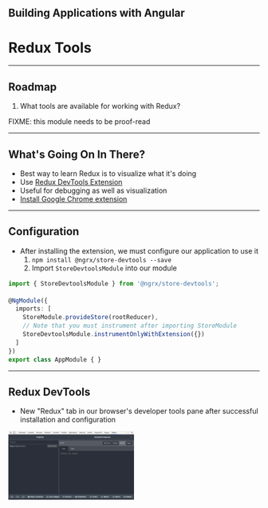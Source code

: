 <!-- .slide: data-background="../content/images/title-slide.jpg" -->

## Building Applications with Angular

# Redux Tools

---

## Roadmap

1. What tools are available for working with Redux?

FIXME: this module needs to be proof-read

---

## What's Going On In There?

- Best way to learn Redux is to visualize what it's doing
- Use [Redux DevTools Extension](http://extension.remotedev.io/)
- Useful for debugging as well as visualization
- [Install Google Chrome extension](http://extension.remotedev.io/#installation)

---

## Configuration

- After installing the extension, we must configure our application to use it
  1. `npm install @ngrx/store-devtools --save`
  2. Import `StoreDevtoolsModule` into our module

```ts
import { StoreDevtoolsModule } from '@ngrx/store-devtools';

@NgModule({
  imports: [
    StoreModule.provideStore(rootReducer),
    // Note that you must instrument after importing StoreModule
    StoreDevtoolsModule.instrumentOnlyWithExtension({})
  ]
})
export class AppModule { }
```

---

## Redux DevTools

- New "Redux" tab in our browser's developer tools pane after successful installation and configuration

<img src="/content/images/redux-devtools.png" width="50%"/>
